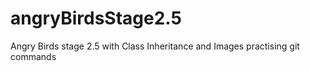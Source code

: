 # angryBirdsStage2.5
Angry Birds stage 2.5 with Class Inheritance and Images
practising git commands